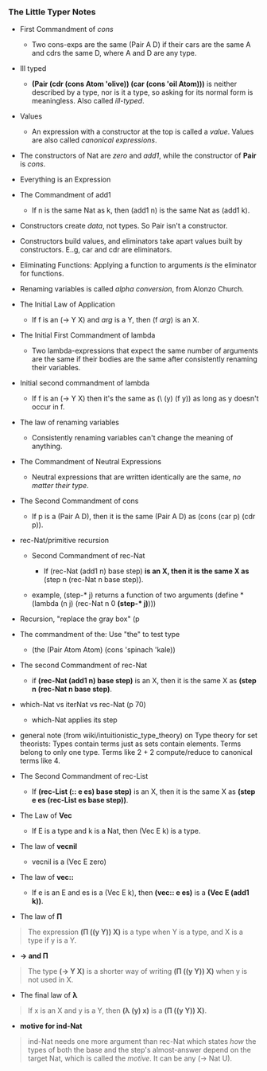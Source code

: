 ### The Little Typer Notes

- First Commandment of _cons_
	- Two cons-exps are the same (Pair A D) if their cars are the same A and cdrs the same D, where A and D are any type.
	
- Ill typed
	- __(Pair (cdr (cons Atom 'olive)) (car (cons 'oil Atom)))__ is neither described by a type, nor is it a type, so asking for its normal form is meaningless. Also called _ill-typed_.

- Values
	- An expression with a constructor at the top is called a _value_. Values are also called _canonical expressions_.
	
- The constructors of Nat are _zero_ and _add1_, while the constructor of __Pair__ is _cons_.

- Everything is an Expression

- The Commandment of add1
	- If n is the same Nat as k, then (add1 n) is the same Nat as (add1 k).
	
- Constructors create _data_, not types. So Pair isn't a constructor.

- Constructors build values, and eliminators take apart values built by constructors. E..g, car and cdr are eliminators.

- Eliminating Functions: Applying a function to arguments _is_ the eliminator for functions.

- Renaming variables is called _alpha conversion_, from Alonzo Church.

- The Initial Law of Application
	- If f is an (-> Y X) and _arg_ is a Y, then (f _arg_) is an X.
	
- The Initial First Commandment of lambda
	- Two lambda-expressions that expect the same number of arguments are the same if their bodies are the same after consistently renaming their variables.
	
- Initial second commandment of lambda
	- If f is an (-> Y X) then it's the same as (\ (y) (f y)) as long as y doesn't occur in f.
	
- The law of renaming variables
	- Consistently renaming variables can't change the meaning of anything.
	
- The Commandment of Neutral Expressions
	- Neutral expressions that are written identically are the same, _no matter their type_.

- The Second Commandment of cons
	- If p is a (Pair A D), then it is the same (Pair A D) as (cons (car p) (cdr p)).
	
	
- rec-Nat/primitive recursion
	- Second Commandment of rec-Nat
		- If (rec-Nat (add1 n) base step) __is an X, then it is the same X as__ (step n (rec-Nat n base step)).
		
	- example, (step-* j) returns a function of two arguments
	(define * (lambda (n j) (rec-Nat n 0 __(step-\* j)__)))

- Recursion, "replace the gray box" (p
- The commandment of the: Use "the" to test type
	- (the (Pair Atom Atom) (cons 'spinach 'kale))
	
- The second Commandment of rec-Nat
	- if __(rec-Nat (add1 n) base step)__ is an X, then it is the same X as __(step n (rec-Nat n base step)__.
	
- which-Nat vs iterNat vs rec-Nat (p 70)
	- which-Nat applies its step

- general note (from wiki/intuitionistic\_type\_theory) on Type theory for set theorists: Types contain terms just as sets contain elements. Terms belong to only one type. Terms like 2 + 2 compute/reduce to canonical terms like 4.

- The Second Commandment of rec-List
	- If __(rec-List (:: e es) base step)__ is an X, then it is the same X as __(step e es (rec-List es base step))__.

- The Law of __Vec__
	- If E is a type and k is a Nat, then (Vec E k) is a type.

- The law of __vecnil__
	- vecnil is a (Vec E zero)
	
- The law of __vec::__
	- If e is an E and es is a (Vec E k), then __(vec:: e es)__ is a __(Vec E (add1 k))__.
	
- The law of __Π__
> The expression __(Π ((y Y)) X)__ is a type when Y is a type, and X is a type if y is a Y.

- __-> and Π__
> The type __(-> Y X)__ is a shorter way of writing __(Π ((y Y)) X)__ when y is not used in X.

- The final law of __λ__ 
> If x is an X and y is a Y, then __(λ (y) x)__ is a __(Π ((y Y)) X)__.

- __motive for ind-Nat__
> ind-Nat needs one more argument than rec-Nat which states _how_ the types of both the base and the step's almost-answer depend on the target Nat, which is called the _motive_. It can be any (-> Nat U).